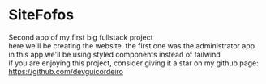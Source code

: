 # SiteFofos

Second app of my first big fullstack project </br>
here we'll be creating the website. the first one was the administrator app </br>
in this app we'll be using styled components instead of tailwind </br>
if you are enjoying this project, consider giving it a star on my github page: </br>
https://github.com/devguicordeiro

